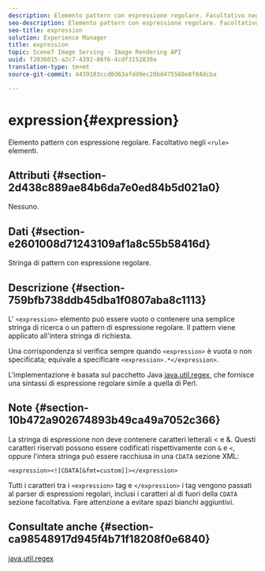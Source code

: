 ```yaml
---
description: Elemento pattern con espressione regolare. Facoltativo negli elementi <rule>.
seo-description: Elemento pattern con espressione regolare. Facoltativo negli elementi <rule>.
seo-title: expression
solution: Experience Manager
title: expression
topic: Scene7 Image Serving - Image Rendering API
uuid: f2036015-a2c7-4392-86f6-4cdf3152839a
translation-type: tm+mt
source-git-commit: 4439103ccd0d63afdd9ec20bd475560e8f84dcba

---
```



# expression{#expression}

Elemento pattern con espressione regolare. Facoltativo negli `<rule>` elementi.

## Attributi {#section-2d438c889ae84b6da7e0ed84b5d021a0}

Nessuno.

## Dati {#section-e2601008d71243109af1a8c55b58416d}

Stringa di pattern con espressione regolare.

## Descrizione {#section-759bfb738ddb45dba1f0807aba8c1113}

L&#39; `<expression>` elemento può essere vuoto o contenere una semplice stringa di ricerca o un pattern di espressione regolare. Il pattern viene applicato all&#39;intera stringa di richiesta.

Una corrispondenza si verifica sempre quando `<expression>` è vuota o non specificata; equivale a specificare `<expression>.*</expression>`.

L&#39;implementazione è basata sul pacchetto Java [java.util.regex](https://www2.cs.duke.edu/csed/java/jdk1.4.2/docs/api/), che fornisce una sintassi di espressione regolare simile a quella di Perl.

## Note {#section-10b472a902674893b49ca49a7052c366}

La stringa di espressione non deve contenere caratteri letterali &lt; e &amp;. Questi caratteri riservati possono essere codificati rispettivamente con `&` e `<`, oppure l&#39;intera stringa può essere racchiusa in una `CDATA` sezione XML:

`<expression><![CDATA[&fmt=custom]]></expression>`

Tutti i caratteri tra i `<expression>` tag e `</expression>` i tag vengono passati al parser di espressioni regolari, inclusi i caratteri al di fuori della `CDATA` sezione facoltativa. Fare attenzione a evitare spazi bianchi aggiuntivi.

## Consultate anche {#section-ca98548917d945f4b71f18208f0e6840}

[java.util.regex](https://www2.cs.duke.edu/csed/java/jdk1.4.2/docs/api/)
